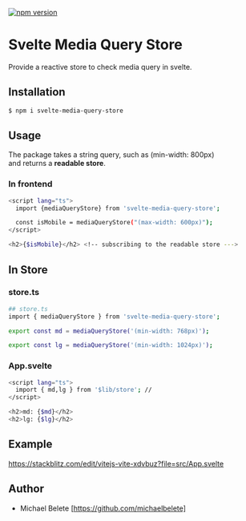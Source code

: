 [![npm version](https://badge.fury.io/js/svelte-media-query-store.svg)](https://badge.fury.io/js/svelte-media-query-store)

# Svelte Media Query Store

Provide a reactive store to check media query in svelte.

## Installation

```bash
$ npm i svelte-media-query-store
```

## Usage

The package takes a string query, such as (min-width: 800px) and returns a **readable store**.

### In frontend

```bash
<script lang="ts">
  import {mediaQueryStore} from 'svelte-media-query-store';

  const isMobile = mediaQueryStore("(max-width: 600px)");
</script>

<h2>{$isMobile}</h2> <!-- subscribing to the readable store --->
```

## In Store

### store.ts

```bash
## store.ts
import { mediaQueryStore } from 'svelte-media-query-store';

export const md = mediaQueryStore('(min-width: 768px)');

export const lg = mediaQueryStore('(min-width: 1024px)');

```

### App.svelte

```bash
<script lang="ts">
  import { md,lg } from '$lib/store'; //
</script>

<h2>md: {$md}</h2>
<h2>lg: {$lg}</h2>

```

## Example

https://stackblitz.com/edit/vitejs-vite-xdvbuz?file=src/App.svelte

## Author

- Michael Belete [https://github.com/michaelbelete]
